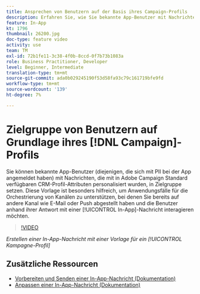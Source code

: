 ```yaml
---
title: Ansprechen von Benutzern auf der Basis ihres Campaign-Profils
description: Erfahren Sie, wie Sie bekannte App-Benutzer mit Nachrichten, die mit CRM-Profil-Attributen personalisiert sind, mit Zielgruppen vertraut machen.
feature: In-App
kt: 1796
thumbnail: 26200.jpg
doc-type: feature video
activity: use
team: TM
exl-id: 72b1fe11-3c38-4f0b-8ccd-0f7b73b1083a
role: Business Practitioner, Developer
level: Beginner, Intermediate
translation-type: tm+mt
source-git-commit: ada0b029245190f53d58fa93c79c161719bfe9fd
workflow-type: tm+mt
source-wordcount: '139'
ht-degree: 7%

---
```


# Zielgruppe von Benutzern auf Grundlage ihres [!DNL Campaign]-Profils

Sie können bekannte App-Benutzer (diejenigen, die sich mit PII bei der App angemeldet haben) mit Nachrichten, die mit in Adobe Campaign Standard verfügbaren CRM-Profil-Attributen personalisiert wurden, in Zielgruppe setzen. Diese Vorlage ist besonders hilfreich, um Anwendungsfälle für die Orchestrierung von Kanälen zu unterstützen, bei denen Sie bereits auf andere Kanal wie E-Mail oder Push abgestellt haben und die Benutzer anhand ihrer Antwort mit einer [!UICONTROL In-App]-Nachricht interagieren möchten.

>[!VIDEO](https://video.tv.adobe.com/v/26200?quality=12)

*Erstellen einer In-App-Nachricht mit einer Vorlage für ein  [!UICONTROL Kampagne-Profil]*

## Zusätzliche Ressourcen

* [Vorbereiten und Senden einer In-App-Nachricht (Dokumentation)](https://docs.adobe.com/content/help/en/campaign-standard/using/communication-channels/in-app-messaging/preparing-and-sending-an-in-app-message.html)
* [Anpassen einer In-App-Nachricht (Dokumentation)](https://docs.adobe.com/content/help/en/campaign-standard/using/communication-channels/in-app-messaging/customizing-an-in-app-message.html)

